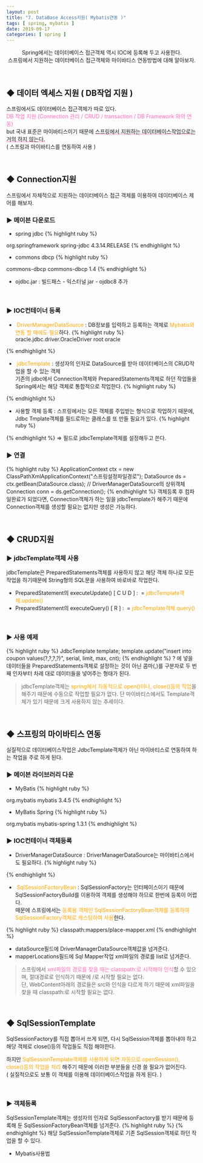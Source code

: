```yaml
---
layout: post
title: "7. DataBase Access지원( Mybatis연동 )"
tags: [ spring, mybatis ]
date: 2019-09-17
categories: [ spring ]
---
```


<p align="center">
    Spring에서는 데이터베이스 접근객체 역시 IOC에 등록해 두고 사용한다.<br/> 스프링에서 지원하는 데이터베이스 접근객체와 마이바티스 연동방법에 대해 알아보자. 
</p><br/>

## ◆ 데이터 엑세스 지원 ( DB작업 지원 )
스프링에서도 데이터베이스 접근객체가 따로 있다.<br/><font color="hotpink">
    DB 작업 지원 (Connection 관리 / CRUD / transaction / DB Framework 와의 연동)</font><br/>
but 국내 표준은 마이바티스이기 때문에 <font style="text-decoration:underline hotpink;">스프링에서 지원하는 데이터베이스작업으로는 거의 하지 않는다.</font><br/>
( 스프링과 마이바티스를 연동하여 사용 )

<br/>

## ◆ Connection지원
스프링에서 자체적으로 지원하는 데이터베이스 접근 객체를 이용하여 데이터베이스 제어를 해보자.

### ▶ 메이븐 다운로드
- spring jdbc
{% highlight ruby %}
<!-- https://mvnrepository.com/artifact/org.springframework/spring-jdbc -->
<dependency>
    <groupId>org.springframework</groupId>
    <artifactId>spring-jdbc</artifactId>
    <version>4.3.14.RELEASE</version>
</dependency>
{% endhighlight %}

- commons dbcp 
{% highlight ruby %}
<!-- https://mvnrepository.com/artifact/commons-dbcp/commons-dbcp -->
<dependency>
    <groupId>commons-dbcp</groupId>
    <artifactId>commons-dbcp</artifactId>
    <version>1.4</version>
</dependency>
{% endhighlight %}

- ojdbc.jar
: 빌드패스 - 익스터널 jar - ojdbc8 추가

<br/>

### ▶ IOC컨테이너 등록
- &nbsp;<font color="orange">DriverManagerDataSource</font>
: DB정보를 입력하고 등록하는 객체로 <font color="orange">Mybatis와 연동 할 때에도 필요</font>하다.
{% highlight ruby %}
<bean id="ds"
class="org.springframework.jdbc.datasource.DriverManagerDataSource">
    <property name="driverClassName">
        <value>oracle.jdbc.driver.OracleDriver</value>
    </property>
    <property name="url" value="jdbc:oracle:thin:@192.168.10.80:1521:xe" />
    <property name="username">
        <value>root</value>
    </property>
    <property name="password">
        <value>oracle</value>
    </property>
</bean>
{% endhighlight %}

- &nbsp;<font color="orange">jdbcTemplate</font>
: 생성자의 인자로 DataSource를 받아 데이터베이스의 CRUD작업을 할 수 있는 객체<br/>
기존의 jdbc에서 Connection객체와 PreparedStatements객체로 하던 작업들을 Spring에서는 해당 객체로 통합적으로 작업한다.
{% highlight ruby %}
<bean id="jdbcTemplate" class="org.springframework.jdbc.core.JdbcTemplate">
    <property name="dataSource" ref="ds"></property>
</bean>
{% endhighlight %}

- 사용할 객체 등록
: 스프링에서는 모든 객체를 주입받는 형식으로 작업하기 때문에, Jdbc Tmplate객체를 필드로하는 클래스를 또 만들 필요가 있다.
{% highlight ruby %}
<bean id="cs" class="data.alpha.CouponService">
    <constructor-arg name="template" ref="jdbcTemplate"></constructor-arg>
</bean>
{% endhighlight %}
=> 필드로 jdbcTemplate객체를 설정해두고 쓴다.

<br/>

### ▶ 연결
{% highlight ruby %} 
ApplicationContext ctx = new ClassPathXmlApplicationContext("스프링설정파일경로");
DataSource ds = ctx.getBean(DataSource.class); // DriverManagerDataSource의 상위객체
Connection conn = ds.getConnection();
{% endhighlight %}
객체등록 후 컴파일완료가 되었다면, Connection객체가 하는 일을 jdbcTemplate가 해주기 때문에 Connection객체를 생성할 필요는 없지만 생성은 가능하다.

<br/>

## ◆ CRUD지원

### ▶ jdbcTemplate객체 사용
jdbcTemplate은 PreparedStatements객체를 사용하지 않고 해당 객체 하나로 모든 작업을 하기때문에 String형의 SQL문을 사용하여 바로바로 작업한다.

- PreparedStatement의 executeUpdate() [ C U D ]
: &nbsp;=  <font color="orange">jdbcTemplate객체.update()</font>
- PreparedStatement의 executeQuery() [ R ] 
: &nbsp;=  <font color="orange">jdbcTemplate객체.query()</font>

<br/>

### ▶ 사용 예제
{% highlight ruby %}
JdbcTemplate template;
template.update("insert into coupon values(?,?,?,?)", serial, limit, max, cnt);
{% endhighlight %}
 ? 에 넣을 데이터들을 PreparedStatements객체로 설정하는 것이 아닌
콤마(,)를 구분자로 두 번째 인자부터 차레 대로 데이터들을 넣어주는 형태가 된다.

> jdbcTemplate객체는 <font color="orange">spring에서 자동적으로 open()이나, close()등의 작업</font>을 해주기 때문에 수동으로 작업할 필요가 없다. 단 마이바티스에서도 Template객체가 있기 때문에 크게 사용하지 않는 추세이다.

<br/>

## ◆ 스프링의 마이바티스 연동
실질적으로 데이터베이스작업은 JdbcTemplate객체가 아닌 마이바티스로 연동하여
하는 작업을 주로 하게 된다.

### ▶ 메이븐 라이브러리 다운
- MyBatis
{% highlight ruby %}
<!-- https://mvnrepository.com/artifact/org.mybatis/mybatis -->
<dependency>
    <groupId>org.mybatis</groupId>
    <artifactId>mybatis</artifactId>
    <version>3.4.5</version>
</dependency>
{% endhighlight %}

- MyBatis Spring
{% highlight ruby %}
<!-- https://mvnrepository.com/artifact/org.mybatis/mybatis-spring -->
<dependency>
    <groupId>org.mybatis</groupId>
    <artifactId>mybatis-spring</artifactId>
    <version>1.3.1</version>
</dependency>
{% endhighlight %}

<br/>

### ▶ IOC컨테이너 객체등록
- DriverManagerDataSource
: DriverManagerDataSource는 마이바티스에서도 필요하다.
{% highlight ruby %}
<bean id="ds"
class="org.springframework.jdbc.datasource.DriverManagerDataSource">
    <property name="driverClassName" value="oracle.jdbc.driver.OracleDriver" />
    <property name="url" value="jdbc:oracle:thin:@192.168.10.80:1521:xe" />
    <property name="username" value="root" />
    <property name="password" value="oracle" />
</bean>
{% endhighlight %}

<br/>

- &nbsp;<font color="orange">SqlSessionFactoryBean</font>
: SqlSessionFactory는 인터페이스이기 때문에 SqlSessionFactoryBuild를 이용하여 객체를 생성해야 하므로 한번에 등록이 어렵다.<br/>
때문에 스프링에서는 <font color="orange">등록용 객체인 SqlSessionFactoryBean객체를 등록하여 SqlSessionFactory객체로 캐스팅하여 사용</font>한다.

{% highlight ruby %}
<bean id="factory" class="org.mybatis.spring.SqlSessionFactoryBean">
    <property name="dataSource" ref="ds"></property>
    <property name="mapperLocations">
        <list>
            <value>classpath:mappers/place-mapper.xml</value>
        </list>
    </property>
</bean>
{% endhighlight %}
- dataSource필드에 DriverManagerDataSource객체값을 넘겨준다.
- mapperLocations필드에 Sql Mapper작업 xml파일의 경로를 list로 넘겨준다.

> 스프링에서 <font color="hotpink">xml파일의 경로를 찾을 때는 classpath:로 시작해야 인식</font>할 수 있으며, 절대경로로 인식하기 때문에 /로  시작할 필요는 없다.<br/>
단, WebContent아래의 경로들은 src와 인식을 다르게 하기 때문에 xml파일을 찾을 때 classpath:로 시작할 필요는 없다.

<br/>

## ◆ SqlSessionTemplate
SqlSessionFactory를 직접 뽑아서 쓰게 되면, 다시 SqlSession객체를 뽑아내야 하고 해당 객체로 close()등의 작업들도 직접 해야한다.<br/>

하지만 <font color="orange">SqlSessionTemplate객체를 사용하게 되면 자동으로 openSession(), close()등의 작업을 처리</font> 해주기 때문에 이러한 부분들을 신경 쓸 필요가 없어진다.<br/>
( 실질적으로도 보통 이 객체를 이용해 데이터베이스작업을 하게 된다. )

<br/>

### ▶ 객체등록
SqlSessionTemplate객체는 생성자의 인자로 SqlSessonFactory를 받기 때문에 등록해 둔 SqlSessionFactoryBean객체를 넘겨준다.
{% highlight ruby %}
<bean id="sqlTemplate" class="org.mybatis.spring.SqlSessionTemplate">
    <constructor-arg name="sqlSessionFactory">
        <ref bean="factory" />
    </constructor-arg>
</bean>
{% endhighlight %}
해당 SqlSessionTemplate객체로 기존 SqlSession객체로 하던 작업을 할 수 있다.

- <a href="/jsp/2019/09/03/jsp_17_mybatis1.html" style="text-decoration:none;">Mybatis사용법</a>



<br/>